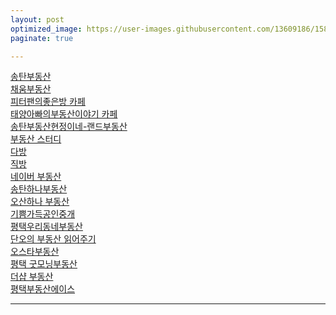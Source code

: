 ```yaml
---
layout: post
optimized_image: https://user-images.githubusercontent.com/13609186/158834851-5c5d7736-001b-448d-8bb6-eb99f2f16233.jpg
paginate: true

---
```


[송탄부동산](https://blog.naver.com/lkbmsk)<br>
[채움부동산](https://blog.naver.com/tpgus227)<br>
[피터팬의좋은방 카페](https://cafe.naver.com/kig/16752767)<br>
[태양아빠의부동산이야기 카페](https://blog.naver.com/jungshjoa)<br>
[송탄부동산현정이네-랜드부동산](https://blog.naver.com/phs1237)<br>
[부동산 스터디](https://cafe.naver.com/jaegebal/3660663)<br>
[다방](https://dabangapp.com/search/map?NaPm=ct%3Dl1hhmlew%7Cci%3D0Aq0001vW4rwjRcgg1iU%7Ctr%3Dsa%7Chk%3D35b53a5532ab55393c1d13774b452f110e7ea4b7&filters=%7B%22multi_room_type%22%3A%5B0%2C1%2C2%5D%2C%22selling_type%22%3A%5B0%2C1%2C2%5D%2C%22deposit_range%22%3A%5B0%2C999999%5D%2C%22price_range%22%3A%5B0%2C999999%5D%2C%22trade_range%22%3A%5B0%2C999999%5D%2C%22maintenance_cost_range%22%3A%5B0%2C999999%5D%2C%22room_size%22%3A%5B0%2C999999%5D%2C%22supply_space_range%22%3A%5B0%2C999999%5D%2C%22room_floor_multi%22%3A%5B1%2C2%2C3%2C4%2C5%2C6%2C7%2C-1%2C0%5D%2C%22division%22%3Afalse%2C%22duplex%22%3Afalse%2C%22room_type%22%3A%5B1%2C2%5D%2C%22use_approval_date_range%22%3A%5B0%2C999999%5D%2C%22parking_average_range%22%3A%5B0%2C999999%5D%2C%22household_num_range%22%3A%5B0%2C999999%5D%2C%22parking%22%3Afalse%2C%22short_lease%22%3Afalse%2C%22full_option%22%3Afalse%2C%22built_in%22%3Afalse%2C%22elevator%22%3Afalse%2C%22balcony%22%3Afalse%2C%22safety%22%3Afalse%2C%22pano%22%3Afalse%2C%22deal_type%22%3A%5B0%2C1%5D%2C%22animal%22%3Afalse%2C%22loan%22%3Afalse%7D&n_ad=nad-a001-01-000000172278252&n_ad_group=grp-a001-01-000000000012966&n_ad_group_type=1&n_campaign_type=1&n_keyword=%ED%8F%89%ED%83%9D%EC%9B%90%EB%A3%B8%EC%9B%94%EC%84%B8&n_keyword_id=nkw-a001-01-000004220473754&n_media=27758&n_query=%ED%8F%89%ED%83%9D%EC%9B%90%EB%A3%B8%EC%9B%94%EC%84%B8&n_rank=2&position=%7B%22location%22%3A%5B%5B127.0385749%2C36.9555791%5D%2C%5B127.1894652%2C37.0202981%5D%5D%2C%22center%22%3A%5B127.11402%2C36.9879455%5D%2C%22zoom%22%3A13%7D&search=%7B%22id%22%3A%22%22%2C%22type%22%3A%22%22%2C%22name%22%3A%22%22%7D&tab=all&utm_campaign=pc&utm_medium=cpc&utm_source=naver&utm_term=%ED%8F%89%ED%83%9D%EC%9B%90%EB%A3%B8%EC%9B%94%EC%84%B8)<br>
[직방](https://www.zigbang.com/home/oneroom/items?lat_south=36.9923667907715&lat_north=36.9923667907715&lng_west=127.112762451172&lng_east=127.112762451172&need_more_zoom_in=false)<br>
[네이버 부동산](https://new.land.naver.com/complexes?ms=36.9762217,127.1139646,13&a=APT:ABYG:JGC&e=RETAIL)<br>
[송탄하나부동산](https://blog.naver.com/jjs612407)<br>
[오산하나 부동산](https://blog.naver.com/scale9999)<br>
[기쁨가득공인중개](https://blog.naver.com/PostList.nhn?blogId=as770120&from=postList&categoryNo=16)<br>
[평택우리동네부동산](https://blog.naver.com/milee8944)<br>
[단오의 부동산 읽어주기](https://blog.naver.com/PostList.naver?blogId=gold5834989&from=postList&categoryNo=10)<br>
[오스타부동산](https://blog.naver.com/mj6975)<br>
[평택 굿모닝부동산](https://blog.naver.com/good6990)<br>
[더샵 부동산](https://blog.naver.com/ansunghouse)<br>
[평택부동산에이스](https://blog.naver.com/happy4uim)<br>

---
